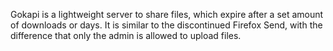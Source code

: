 Gokapi is a lightweight server to share files, which expire after a set amount of downloads or days. It is similar to the discontinued Firefox Send, with the difference that only the admin is allowed to upload files.